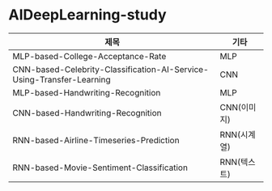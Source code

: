 # AIDeepLearning-study

|제목|기타|
|---|---|
|MLP-based-College-Acceptance-Rate|MLP|
|CNN-based-Celebrity-Classification-AI-Service-Using-Transfer-Learning|CNN|
|MLP-based-Handwriting-Recognition|MLP|
|CNN-based-Handwriting-Recognition|CNN(이미지)|
|RNN-based-Airline-Timeseries-Prediction|RNN(시계열)|
|RNN-based-Movie-Sentiment-Classification|RNN(텍스트)|
